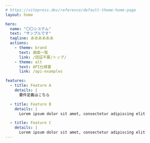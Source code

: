 ```yaml
---
# https://vitepress.dev/reference/default-theme-home-page
layout: home

hero:
  name: "〇〇システム"
  text: "サンプルです"
  tagline: ああああああ
  actions:
    - theme: brand
      text: 画面一覧
      link: /認証不要/トップ/
    - theme: alt
      text: API仕様書
      link: /api-examples

features:
  - title: Feature A
    details: |
      要件定義はこちら

  - title: Feature B
    details: |
      Lorem ipsum dolor sit amet, consectetur adipiscing elit

  - title: Feature C
    details: |
      Lorem ipsum dolor sit amet, consectetur adipiscing elit
---
```

